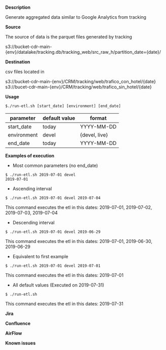 **Description**

Generate aggregated data similar to Google Analytics from tracking

**Source**

The source of data is the parquet files generated by tracking

s3://bucket-cdr-main-{env}/datalake/tracking.db/tracking_web/src_raw_h/partition_date={date}/

**Destination**

csv files located in

s3://bucket-cdr-main-{env}/CRM/tracking/web/trafico_con_hotel/{date}
s3://bucet-cdr-main-{env}/CRM/tracking/web/trafico_sin_hotel/{date}

**Usage**

```
$./run-etl.sh [start_date] [environment] [end_date]
```


|parameter| default value | format |
|---|---|---|
| start_date | today | YYYY-MM-DD |
| environment | devel | {devel, live} |
| end_date | today | YYYY-MM-DD |


**Examples of execution**

* Most common parameters (no end_date)

```
$ ./run-etl.sh 2019-07-01 devel
2019-07-01
```

* Ascending interval

```
$ ./run-etl.sh 2019-07-01 devel 2019-07-04
```

This command executes the etl in this dates: 2019-07-01, 2019-07-02, 2019-07-03, 2019-07-04

* Descending interval

```
$ ./run-etl.sh 2019-07-01 devel 2019-06-29
```

This command executes the etl in this dates: 2019-07-01, 2019-06-30, 2019-06-29

* Equivalent to first example

```
$ ./run-etl.sh 2019-07-01 devel 2019-07-01
```

This command executes the etl in this dates: 2019-07-01

* All default values (Executed on 2019-07-31)

```
$ ./run-etl.sh
```

This command executes the etl in this dates: 2019-07-31

**Jira**


**Confluence**


**AirFlow**


**Known issues**

